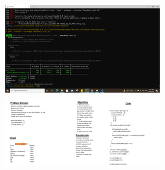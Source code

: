 ![Capture](Capture.PNG)
------------------------------------------------------------------------------------------------------------------------------------------------------------------------------------------------------------------------------------------------------------------------------------------------------------------------------------------------------------------------------------------------------------------------------------------------
![Capture](Captur.PNG)



